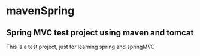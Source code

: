 # mavenSpring
## Spring MVC test project using maven and tomcat

This is a test project, just for learning spring and springMVC
